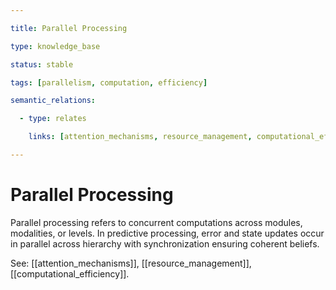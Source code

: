 ```yaml
---

title: Parallel Processing

type: knowledge_base

status: stable

tags: [parallelism, computation, efficiency]

semantic_relations:

  - type: relates

    links: [attention_mechanisms, resource_management, computational_efficiency]

---
```


# Parallel Processing

Parallel processing refers to concurrent computations across modules, modalities, or levels. In predictive processing, error and state updates occur in parallel across hierarchy with synchronization ensuring coherent beliefs.

See: [[attention_mechanisms]], [[resource_management]], [[computational_efficiency]].

